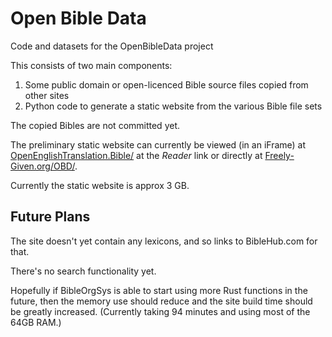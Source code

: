 # Open Bible Data

Code and datasets for the OpenBibleData project

This consists of two main components:

1. Some public domain or open-licenced Bible source files copied from other sites
2. Python code to generate a static website from the various Bible file sets

The copied Bibles are not committed yet.

The preliminary static website can currently be viewed (in an iFrame) at
[OpenEnglishTranslation.Bible/](https://OpenEnglishTranslation.Bible/) at the <em>Reader</em> link
or directly at [Freely-Given.org/OBD/](https://Freely-Given.org/OBD/).

Currently the static website is approx 3 GB.

## Future Plans

The site doesn't yet contain any lexicons, and so links to BibleHub.com for that.

There's no search functionality yet.

Hopefully if BibleOrgSys is able to start using more Rust functions in the future,
then the memory use should reduce and the site build time should be greatly increased.
(Currently taking 94 minutes and using most of the 64GB RAM.)
